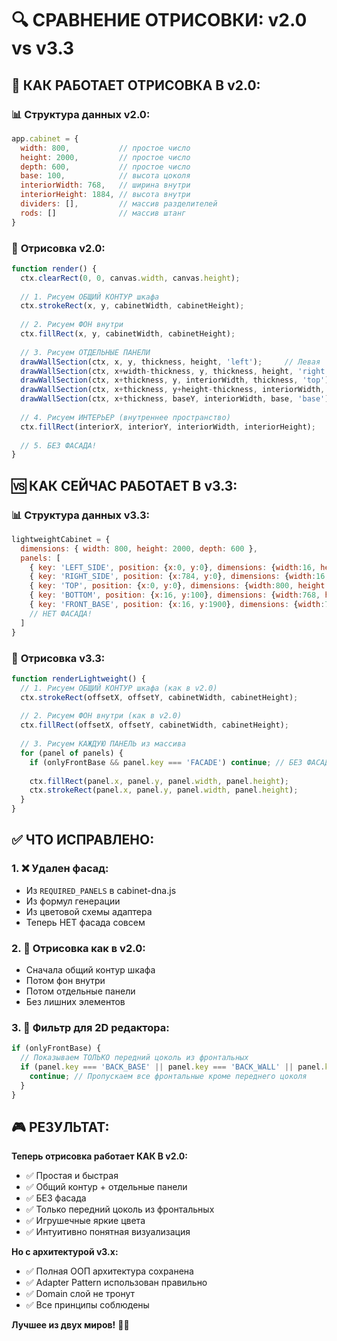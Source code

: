 # 🔍 СРАВНЕНИЕ ОТРИСОВКИ: v2.0 vs v3.3

## 🎯 **КАК РАБОТАЕТ ОТРИСОВКА В v2.0:**

### 📊 **Структура данных v2.0:**
```javascript
app.cabinet = {
  width: 800,           // простое число
  height: 2000,         // простое число  
  depth: 600,           // простое число
  base: 100,            // высота цоколя
  interiorWidth: 768,   // ширина внутри
  interiorHeight: 1884, // высота внутри
  dividers: [],         // массив разделителей
  rods: []              // массив штанг
}
```

### 🎨 **Отрисовка v2.0:**
```javascript
function render() {
  ctx.clearRect(0, 0, canvas.width, canvas.height);
  
  // 1. Рисуем ОБЩИЙ КОНТУР шкафа
  ctx.strokeRect(x, y, cabinetWidth, cabinetHeight);
  
  // 2. Рисуем ФОН внутри
  ctx.fillRect(x, y, cabinetWidth, cabinetHeight);
  
  // 3. Рисуем ОТДЕЛЬНЫЕ ПАНЕЛИ
  drawWallSection(ctx, x, y, thickness, height, 'left');     // Левая
  drawWallSection(ctx, x+width-thickness, y, thickness, height, 'right'); // Правая  
  drawWallSection(ctx, x+thickness, y, interiorWidth, thickness, 'top');  // Верх
  drawWallSection(ctx, x+thickness, y+height-thickness, interiorWidth, thickness, 'bottom'); // Низ
  drawWallSection(ctx, x+thickness, baseY, interiorWidth, base, 'base'); // Цоколь
  
  // 4. Рисуем ИНТЕРЬЕР (внутреннее пространство)
  ctx.fillRect(interiorX, interiorY, interiorWidth, interiorHeight);
  
  // 5. БЕЗ ФАСАДА!
}
```

## 🆚 **КАК СЕЙЧАС РАБОТАЕТ В v3.3:**

### 📊 **Структура данных v3.3:**
```javascript
lightweightCabinet = {
  dimensions: { width: 800, height: 2000, depth: 600 },
  panels: [
    { key: 'LEFT_SIDE', position: {x:0, y:0}, dimensions: {width:16, height:2000} },
    { key: 'RIGHT_SIDE', position: {x:784, y:0}, dimensions: {width:16, height:2000} },
    { key: 'TOP', position: {x:0, y:0}, dimensions: {width:800, height:16} },
    { key: 'BOTTOM', position: {x:16, y:100}, dimensions: {width:768, height:16} },
    { key: 'FRONT_BASE', position: {x:16, y:1900}, dimensions: {width:768, height:100} },
    // НЕТ ФАСАДА!
  ]
}
```

### 🎨 **Отрисовка v3.3:**
```javascript
function renderLightweight() {
  // 1. Рисуем ОБЩИЙ КОНТУР шкафа (как в v2.0)
  ctx.strokeRect(offsetX, offsetY, cabinetWidth, cabinetHeight);
  
  // 2. Рисуем ФОН внутри (как в v2.0) 
  ctx.fillRect(offsetX, offsetY, cabinetWidth, cabinetHeight);
  
  // 3. Рисуем КАЖДУЮ ПАНЕЛЬ из массива
  for (panel of panels) {
    if (onlyFrontBase && panel.key === 'FACADE') continue; // БЕЗ ФАСАДА!
    
    ctx.fillRect(panel.x, panel.y, panel.width, panel.height);
    ctx.strokeRect(panel.x, panel.y, panel.width, panel.height);
  }
}
```

## ✅ **ЧТО ИСПРАВЛЕНО:**

### 1. **❌ Удален фасад:**
- Из `REQUIRED_PANELS` в cabinet-dna.js
- Из формул генерации
- Из цветовой схемы адаптера
- Теперь НЕТ фасада совсем

### 2. **🎨 Отрисовка как в v2.0:**
- Сначала общий контур шкафа
- Потом фон внутри
- Потом отдельные панели
- Без лишних элементов

### 3. **🎯 Фильтр для 2D редактора:**
```javascript
if (onlyFrontBase) {
  // Показываем ТОЛЬКО передний цоколь из фронтальных
  if (panel.key === 'BACK_BASE' || panel.key === 'BACK_WALL' || panel.key === 'FACADE') {
    continue; // Пропускаем все фронтальные кроме переднего цоколя
  }
}
```

## 🎮 **РЕЗУЛЬТАТ:**

**Теперь отрисовка работает КАК В v2.0:**
- ✅ Простая и быстрая
- ✅ Общий контур + отдельные панели
- ✅ БЕЗ фасада
- ✅ Только передний цоколь из фронтальных
- ✅ Игрушечные яркие цвета
- ✅ Интуитивно понятная визуализация

**Но с архитектурой v3.x:**
- ✅ Полная ООП архитектура сохранена
- ✅ Adapter Pattern использован правильно
- ✅ Domain слой не тронут
- ✅ Все принципы соблюдены

**Лучшее из двух миров!** 🚀✨